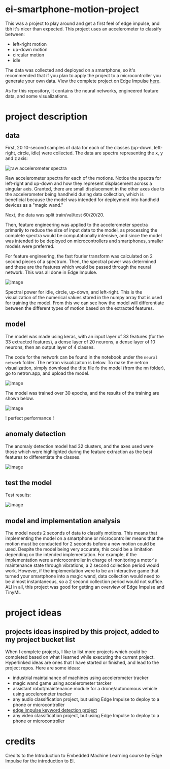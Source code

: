 # ei-smartphone-motion-project

This was a project to play around and get a first feel of edge impulse, and tbh it's nicer than expected.
This project uses an accelerometer to classify between:
* left-right motion
* up-down motion
* circular motion
* idle

The data was collected and deployed on a smartphone, so it's recommended that if you plan to apply the project to a microcontroller you generate your own data. View the complete project on Edge Impulse [here](https://studio.edgeimpulse.com/public/124439/latest).

As for this repository, it contains the neural networks, engineered feature data, and some visualizations.

# project description

## data
First, 20 10-second samples of data for each of the classes (up-down, left-right, circle, idle) were collected. The data are spectra representing the x, y and z axis:

![raw accelerometer spectra](https://user-images.githubusercontent.com/103385201/181065301-9dea1ee1-5a80-4c43-9462-2a7d9f4ed670.png)

Raw accelerometer spectra for each of the motions. Notice the spectra for left-right and up-down and how they represent displacement across a singular axis. Granted, there are small displacement in the other axes due to the accelerometer being handheld during data collection, which is beneficial because the model was intended for deployment into handheld devices as a "magic wand." 

Next, the data was split train/val/test 60/20/20.

Then, feature engineering was applied to the accelerometer spectra primarily to reduce the size of input data to the model, as processing the complete spectra would be computationally intensive, and since the model was intended to be deployed on microcontrollers and smartphones, smaller models were preferred.

For feature engineering, the fast fourier transform was calculated on 2 second pieces of a spectrum. Then, the spectral power was determined and these are the features which would be passed through the neural network. This was all done in Edge Impulse.

![image](https://user-images.githubusercontent.com/103385201/181064124-4bc15c35-9fe2-4bc9-bc64-1623d8175163.png)

Spectral power for idle, circle, up-down, and left-right. This is the visualization of the numerical values stored in the numpy array that is used for training the model. From this we can see how the model will differentiate between the different types of motion based on the extracted features.

## model

The model was made using keras, with an input layer of 33 features (for the 33 extracted features), a dense layer of 20 neurons, a dense layer of 10 neurons, then an output layer of 4 classes.

The code for the network can be found in the notebook under the `neural network` folder. The netron visualizaiton is below. To make the netron visualization, simply download the tfite file fo the model (from the nn folder), go to netron.app, and upload the model.

![image](https://user-images.githubusercontent.com/103385201/181069818-d1843e08-5ab1-485d-a397-410b17a0ec41.png)

The model was trained over 30 epochs, and the results of the training are shown below.

![image](https://user-images.githubusercontent.com/103385201/181070247-69701b86-83de-40f7-8c50-4e5317960cc5.png)

! perfect performance !

## anomaly detection
The anomaly detection model had 32 clusters, and the axes used were those which were highlighted during the feature extraction as the best features to differentiate the classes.

![image](https://user-images.githubusercontent.com/103385201/181071217-3957f789-2397-441f-a0df-4d6abaf73a2c.png)

## test the model
Test results:

![image](https://user-images.githubusercontent.com/103385201/181071910-82d5fa9c-f974-4507-bfab-2418700e6487.png)

## model and implementation analysis
The model needs 2 seconds of data to classify motions. This means that implementing the model on a smartphone or microcontroller means that the motion must be conducted for 2 seconds before a new motion could be used. Despite the model being very accurate, this could be a limitation depending on the intended implementation. For example, if the implementation were a microcontroller in charge of monitoring a motor's maintenance state through vibrations, a 2 second collection period would work. However, if the implementation were to be an interactive game that turned your smartphone into a magic wand, data collection would need to be almost instantaneous, so a 2 second collection period would not suffice. ALl in all, this project was good for getting an overview of Edge Impulse and TinyML

# project ideas
## projects ideas inspired by this project, added to my project bucket list
When I complete projects, I like to list more projects which could be completed based on what I learned while executing the current project. Hyperlinked ideas are ones that I have started or finished, and lead to the project repos.
Here are some ideas:
* industrial maintainance of machines using accelerometer tracker
* magic wand game using accelerometer tarcker
* assistant robot/maintenance module for a drone/autonomous vehicle using accelerometer tracker
* any audio classification project, but using Edge Impulse to deploy to a phone or microcontroller
* [edge impulse keyword detection project](https://github.com/numinousmuses/ei-keyword-spotting-project)
* any video classification project, but using Edge Impulse to deploy to a phone or microcontroller



# credits

Credits to the Introduction to Embedded Machine Learning course by Edge Impulse for the introduction to EI.
